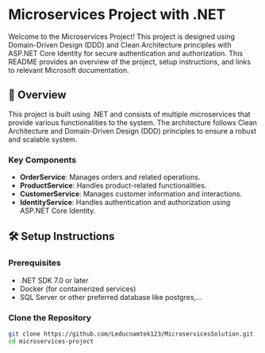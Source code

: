 # Microservices Project with .NET

Welcome to the Microservices Project! This project is designed using Domain-Driven Design (DDD) and Clean Architecture principles with ASP.NET Core Identity for secure authentication and authorization. This README provides an overview of the project, setup instructions, and links to relevant Microsoft documentation.

## 🚀 Overview

This project is built using .NET and consists of multiple microservices that provide various functionalities to the system. The architecture follows Clean Architecture and Domain-Driven Design (DDD) principles to ensure a robust and scalable system.

### Key Components

- **OrderService**: Manages orders and related operations.
- **ProductService**: Handles product-related functionalities.
- **CustomerService**: Manages customer information and interactions.
- **IdentityService**: Handles authentication and authorization using ASP.NET Core Identity.

## 🛠️ Setup Instructions

### Prerequisites

- .NET SDK 7.0 or later
- Docker (for containerized services)
- SQL Server or other preferred database like postgres,...

### Clone the Repository

```bash
git clone https://github.com/Leducnamtek123/MicroservicesSolution.git
cd microservices-project
